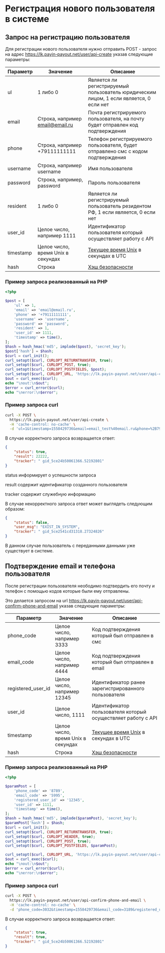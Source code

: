 # Регистрация нового пользователя в системе

## Запрос на регистрацию пользователя

Для регистрации нового пользователя нужно отправить POST - запрос на адрес
https://lk.payin-payout.net/user/api-create указав следующие параметры:

|Параметр|Значение|Описание|
|---|---|---|
|ul   | 1 либо 0   |Является ли регистрируемый пользователь юридическим лицом, 1 если является, 0 если нет   |
|email   |Строка, например email@email.ru   |Почта регистрируемого пользователя, на почту будет отправлен код подтверждения   |
|phone   |Строка, например +79111111111   |Телефон регистрируемого пользователя, будет отправлено смс с кодом подтверждения   |
|username   |Строка, например username   |Имя пользователя   |
|password   |Строка, например, password   |Пароль пользователя   |
|resident   |1 либо 0 |Является ли регистрируемый пользователь резидентом РФ, 1 если является, 0 если нет   |
|user_id   |Целое число, например 1111   |Идентификатор пользователя который осуществляет работу с API   |
|timestamp   | Целое число, время Unix в секундах | [Текущее время Unix](calculate-hash.md#Метка-текущего-времени-в-параметрах) в секундах в UTC |
|hash   |Строка   |[Хэш безопасности](calculate-hash.md)   |

### Пример запроса реализованный на PHP

```php
<?php

$post = [
    'ul' => 1,
    'email' => 'email@email.ru',
    'phone' => '+79111111111',
    'username' => 'username',
    'password' => 'password',
    'resident' => 1,
    'user_id' => 1111,
    'timestamp' => time(),
];
$hash = hash_hmac('md5', implode($post), 'secret_key');
$post['hash'] = $hash;
$curl = curl_init();
curl_setopt($curl, CURLOPT_RETURNTRANSFER, true);
curl_setopt($curl, CURLOPT_POST, true);
curl_setopt($curl, CURLOPT_POSTFIELDS, $post);
curl_setopt($curl, CURLOPT_URL, 'https://lk.payin-payout.net/user/api-create');
$out = curl_exec($curl);
echo "\nout:\n$out";
$error = curl_error($curl);
echo "\nerror:\n$error";
```

### Пример запроса curl

```bash
curl -X POST \
  https://lk.payin-payout.net/user/api-create \
  -H 'cache-control: no-cache' \
  -d 'ul=1&timestamp=1558429736&email=email_test%40email.ru&phone=%2B79239999999&username=test_test&password=password&resident=1&hash=54509a826d079c4fddfd8456a753f007&user_id=1111'
```

В случае корректного запроса возвращается ответ:

```json
{
    "status": true,
    "result": 22222,
    "tracker": " gid_5ce24b50061366.52192801"
}
```

status информирует о успешности запроса 

result содержит идентификатор созданного пользователя

tracker содержит служебную информацию

В случае некорректного запроса ответ может выглядеть следующим образом:

```json
{
    "status": false,
    "user_msg": "EXIST_IN_SYSTEM",
    "tracker": " gid_5ce2541cd31318.27324826"
}
```

В данном случае пользователь с переданными данными уже существует в системе.

## Подтверждение email и телефона пользователя 

После регистрации пользователя неободимо подтвердить его почту и телефон с помощью кодов
которые были ему отправлены.

Это делается запросом на url 
https://lk.payin-payout.net/user/api-confirm-phone-and-email указав следующие параметры:

|Параметр|Значение|Описание|
|---|---|---|
|phone_code   | Целое число, например 3333   |Код подтверждения который был отправлен в смс  |
|email_code   | Целое число, например 4444   |Код подтверждения который был отправлен в email   |
|registered_user_id   |Целое число, например 12345   |Идентификатор ранее зарегистрированного пользователя   |
|user_id   |Целое число, 1111   |Идентификатор пользователя который осуществляет работу с API   |
|timestamp   | Целое число, время Unix в секундах | [Текущее время Unix](calculate-hash.md#Метка-текущего-времени-в-параметрах) в секундах в UTC |
|hash   |Строка   |[Хэш безопасности](calculate-hash.md)   |

### Пример запроса реализованный на PHP

```php
<?php

$paramPost = [
    'phone_code' => '8789',
    'email_code' => '5995',
    'registered_user_id' => '12345',
    'user_id' => 1111,
    'timestamp' => time(),
];
$hash = hash_hmac('md5', implode($paramPost), 'secret_key');
$paramPost['hash'] = $hash;
$curl = curl_init();
curl_setopt($curl, CURLOPT_RETURNTRANSFER, true);
curl_setopt($curl, CURLOPT_HEADER, true);
curl_setopt($curl, CURLOPT_POST, true);
curl_setopt($curl, CURLOPT_POSTFIELDS, $paramPost);

curl_setopt($curl, CURLOPT_URL, 'https://lk.payin-payout.net/user/api-confirm-phone-and-email');
$out = curl_exec($curl);
echo "\nout:\n$out";
$error = curl_error($curl);
echo "\nerror:\n$error";
```

### Пример запроса curl

```bash
curl -X POST \
  https://lk.payin-payout.net/user/api-confirm-phone-and-email \
  -H 'cache-control: no-cache' \
  -d 'phone_code=3032&timestamp=1558429736&email_code=3189&registered_user_id=12345&user_id=1111&hash=7215adfa085ac058f2051a4035963ee2'
```

В случае корректного запроса возвращается ответ:

```json
{
    "status": true,
    "result": true,
    "tracker": " gid_5ce24b50061366.52192801"
}
```
